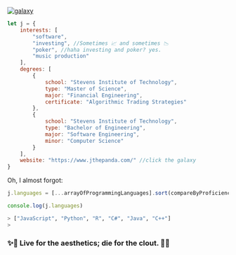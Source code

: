 [![galaxy](https://www.jthepanda.com/img/background/galaxy.png)](https://www.jthepanda.com)

```javascript
let j = {
    interests: [
        "software", 
        "investing", //Sometimes 📈 and sometimes 📉
        "poker", //haha investing and poker? yes. 
        "music production" 
    ],
    degrees: [
        {
            school: "Stevens Institute of Technology",
            type: "Master of Science",
            major: "Financial Engineering",
            certificate: "Algorithmic Trading Strategies"
        },
        {
            school: "Stevens Institute of Technology",
            type: "Bachelor of Engineering",
            major: "Software Engineering",
            minor: "Computer Science"
        }
    ],
    website: "https://www.jthepanda.com/" //click the galaxy
}
```

Oh, I almost forgot: 

```javascript
j.languages = [...arrayOfProgrammingLanguages].sort(compareByProficiency).splice(0, 6)

console.log(j.languages)
```

```bash
> ["JavaScript", "Python", "R", "C#", "Java", "C++"]
>
```
### ✨🌌 Live for the aesthetics; die for the clout. 🌌✨
